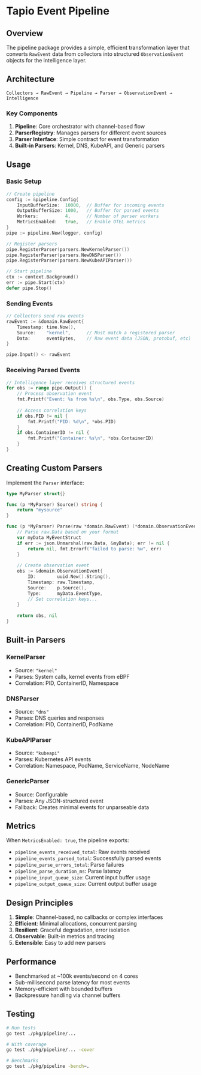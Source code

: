 # Tapio Event Pipeline

## Overview

The pipeline package provides a simple, efficient transformation layer that converts `RawEvent` data from collectors into structured `ObservationEvent` objects for the intelligence layer.

## Architecture

```
Collectors → RawEvent → Pipeline → Parser → ObservationEvent → Intelligence
```

### Key Components

1. **Pipeline**: Core orchestrator with channel-based flow
2. **ParserRegistry**: Manages parsers for different event sources
3. **Parser Interface**: Simple contract for event transformation
4. **Built-in Parsers**: Kernel, DNS, KubeAPI, and Generic parsers

## Usage

### Basic Setup

```go
// Create pipeline
config := &pipeline.Config{
    InputBufferSize:  10000,  // Buffer for incoming events
    OutputBufferSize: 1000,   // Buffer for parsed events
    Workers:          4,      // Number of parser workers
    MetricsEnabled:   true,   // Enable OTEL metrics
}
pipe := pipeline.New(logger, config)

// Register parsers
pipe.RegisterParser(parsers.NewKernelParser())
pipe.RegisterParser(parsers.NewDNSParser())
pipe.RegisterParser(parsers.NewKubeAPIParser())

// Start pipeline
ctx := context.Background()
err := pipe.Start(ctx)
defer pipe.Stop()
```

### Sending Events

```go
// Collectors send raw events
rawEvent := &domain.RawEvent{
    Timestamp: time.Now(),
    Source:    "kernel",      // Must match a registered parser
    Data:      eventBytes,    // Raw event data (JSON, protobuf, etc)
}

pipe.Input() <- rawEvent
```

### Receiving Parsed Events

```go
// Intelligence layer receives structured events
for obs := range pipe.Output() {
    // Process observation event
    fmt.Printf("Event: %s from %s\n", obs.Type, obs.Source)
    
    // Access correlation keys
    if obs.PID != nil {
        fmt.Printf("PID: %d\n", *obs.PID)
    }
    if obs.ContainerID != nil {
        fmt.Printf("Container: %s\n", *obs.ContainerID)
    }
}
```

## Creating Custom Parsers

Implement the `Parser` interface:

```go
type MyParser struct{}

func (p *MyParser) Source() string {
    return "mysource"
}

func (p *MyParser) Parse(raw *domain.RawEvent) (*domain.ObservationEvent, error) {
    // Parse raw.Data based on your format
    var myData MyEventStruct
    if err := json.Unmarshal(raw.Data, &myData); err != nil {
        return nil, fmt.Errorf("failed to parse: %w", err)
    }
    
    // Create observation event
    obs := &domain.ObservationEvent{
        ID:        uuid.New().String(),
        Timestamp: raw.Timestamp,
        Source:    p.Source(),
        Type:      myData.EventType,
        // Set correlation keys...
    }
    
    return obs, nil
}
```

## Built-in Parsers

### KernelParser
- Source: `"kernel"`
- Parses: System calls, kernel events from eBPF
- Correlation: PID, ContainerID, Namespace

### DNSParser
- Source: `"dns"`
- Parses: DNS queries and responses
- Correlation: PID, ContainerID, PodName

### KubeAPIParser
- Source: `"kubeapi"`
- Parses: Kubernetes API events
- Correlation: Namespace, PodName, ServiceName, NodeName

### GenericParser
- Source: Configurable
- Parses: Any JSON-structured event
- Fallback: Creates minimal events for unparseable data

## Metrics

When `MetricsEnabled: true`, the pipeline exports:

- `pipeline_events_received_total`: Raw events received
- `pipeline_events_parsed_total`: Successfully parsed events
- `pipeline_parse_errors_total`: Parse failures
- `pipeline_parse_duration_ms`: Parse latency
- `pipeline_input_queue_size`: Current input buffer usage
- `pipeline_output_queue_size`: Current output buffer usage

## Design Principles

1. **Simple**: Channel-based, no callbacks or complex interfaces
2. **Efficient**: Minimal allocations, concurrent parsing
3. **Resilient**: Graceful degradation, error isolation
4. **Observable**: Built-in metrics and tracing
5. **Extensible**: Easy to add new parsers

## Performance

- Benchmarked at ~100k events/second on 4 cores
- Sub-millisecond parse latency for most events
- Memory-efficient with bounded buffers
- Backpressure handling via channel buffers

## Testing

```bash
# Run tests
go test ./pkg/pipeline/...

# With coverage
go test ./pkg/pipeline/... -cover

# Benchmarks
go test ./pkg/pipeline -bench=.
```